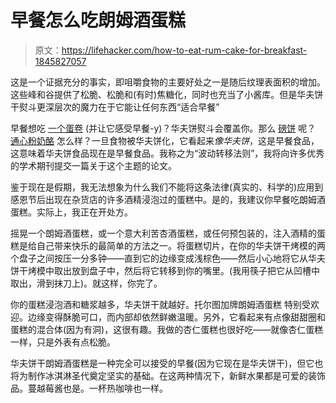 # 早餐怎么吃朗姆酒蛋糕

> 原文：<https://lifehacker.com/how-to-eat-rum-cake-for-breakfast-1845827057>

这是一个证据充分的事实，即咀嚼食物的主要好处之一是随后纹理表面积的增加。这些峰和谷提供了松脆、松脆和(有时)焦糖化，同时也充当了小酱库。但是华夫饼干熨斗更深层次的魔力在于它能让任何东西“适合早餐”



早餐想吃 [一个蛋卷](https://lifehacker.com/we-re-waffling-egg-rolls-for-breakfast-because-why-not-1844667126) (并让它感受早餐-y)？华夫饼熨斗会覆盖你。那么 [磅饼](https://skillet.lifehacker.com/you-should-waffle-slices-of-frozen-pound-cake-1844357285) 呢？ [通心粉奶酪](https://skillet.lifehacker.com/you-should-waffle-leftover-mac-and-cheese-1842567738) 怎么样？一旦食物被华夫饼化，它看起来*像华夫饼*，这是早餐食品，这意味着华夫饼食品现在是早餐食品。我称之为“波动转移法则”，我将向许多优秀的学术期刊提交一篇关于这个主题的论文。

鉴于现在是假期，我无法想象为什么我们不能将这条法律(真实的、科学的)应用到感恩节后出现在杂货店的许多酒精浸泡过的蛋糕中。是的，我建议你早餐吃朗姆酒蛋糕。实际上，我正在开处方。

摇晃一个朗姆酒蛋糕，或一个意大利苦杏酒蛋糕，或任何预包装的，注入酒精的蛋糕是给自己带来快乐的最简单的方法之一。将蛋糕切片，在你的华夫饼干烤模的两个盘子之间按压一分多钟——直到它的边缘变成浅棕色——然后小心地将它从华夫饼干烤模中取出放到盘子中，然后将它转移到你的嘴里。(我用筷子把它从凹槽中取出，滑到抹刀上)。就这样，你完了。

你的蛋糕浸泡酒和糖浆越多，华夫饼干就越好。托尔图加牌朗姆酒蛋糕 特别受欢迎。边缘变得酥脆可口，而内部却依然鲜嫩温暖。另外，它看起来有点像甜甜圈和蛋糕的混合体(因为有洞)，这很有趣。我做的杏仁蛋糕也很好吃——就像杏仁蛋糕一样，只是外表有点松脆。

华夫饼干朗姆酒蛋糕是一种完全可以接受的早餐(因为它现在是华夫饼干)，但它也将为制作冰淇淋圣代奠定坚实的基础。在这两种情况下，新鲜水果都是可爱的装饰品。蔓越莓酱也是。一杯热咖啡也一样。